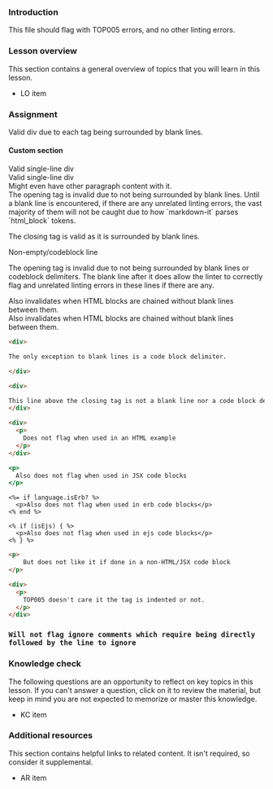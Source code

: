 ### Introduction

This file should flag with TOP005 errors, and no other linting errors.

### Lesson overview

This section contains a general overview of topics that you will learn in this lesson.

- LO item

### Assignment

<div class="lesson-content__panel" markdown="1">

Valid div due to each tag being surrounded by blank lines.

</div>

#### Custom section

<div>Valid single-line div</div>

<div>Valid single-line div</div>Might even have other <span>paragraph</span> content with it.

<div class="lesson-content__panel" markdown="1">
The opening tag is invalid due to not being surrounded by blank lines.
Until a blank line is encountered, if there are any unrelated linting errors, the vast majority of them will not be caught due to how `markdown-it` parses `html_block` tokens.

The closing tag is valid as it is surrounded by blank lines.

</div>

Non-empty/codeblock line
<div class="lesson-content__panel" markdown="1">

The opening tag is invalid due to not being surrounded by blank lines or codeblock delimiters.
The blank line after it does allow the linter to correctly flag and unrelated linting errors in these lines if there are any.

</div>

<div>
Also invalidates when HTML blocks are chained without blank lines between them.
</div>
<div>
Also invalidates when HTML blocks are chained without blank lines between them.
</div>

```markdown
<div>

The only exception to blank lines is a code block delimiter.

</div>
```

```markdown
<div>

This line above the closing tag is not a blank line nor a code block delimiter, so the closing tag errors.
</div>
```

```html
<div>
  <p>
    Does not flag when used in an HTML example
  </p>
</div>
```

```jsx
<p>
  Also does not flag when used in JSX code blocks
</p>
```

```erb
<%= if language.isErb? %>
  <p>Also does not flag when used in erb code blocks</p>
<% end %>
```

```ejs
<% if (isEjs) { %>
  <p>Also does not flag when used in ejs code blocks</p>
<% } %>
```

```markdown
<p>
    But does not like it if done in a non-HTML/JSX code block
</p>

<div>
  <p>
    TOP005 doesn't care it the tag is indented or not.
  </p>
</div>
```

<!-- markdownlint-disable-next-line -->
### `Will not flag ignore comments which require being directly followed by the line to ignore`

### Knowledge check

The following questions are an opportunity to reflect on key topics in this lesson. If you can't answer a question, click on it to review the material, but keep in mind you are not expected to memorize or master this knowledge.

- KC item

### Additional resources

This section contains helpful links to related content. It isn't required, so consider it supplemental.

- AR item
